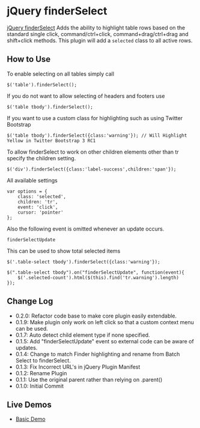 # jQuery finderSelect

[jQuery finderSelect](http://github.com/evulse/finderselect) Adds the ability to highlight table rows based on the standard single click, command/ctrl+click, command+drag/ctrl+drag and shift+click methods. This plugin will add a `selected` class to all active rows.

## How to Use

To enable selecting on all tables simply call

    $('table').finderSelect();

If you do not want to allow selecting of headers and footers use

    $('table tbody').finderSelect();

If you want to use a custom class for highlighting such as using Twitter Bootstrap

    $('table tbody').finderSelect({class:'warning'}); // Will Highlight Yellow in Twitter Bootstrap 3 RC1

To allow finderSelect to work on other children elements other than tr specify the children setting.

    $('div').finderSelect({class:'label-success',children:'span'});

All available settings

    var options = {
        class: 'selected',
        children: 'tr',
        event: 'click',
        cursor: 'pointer'
    };

Also the following event is omitted whenever an update occurs.

    finderSelectUpdate

This can be used to show total selected items

    $('.table-select tbody').finderSelect({class:'warning'});

    $(".table-select tbody").on("finderSelectUpdate", function(event){
        $('.selected-count').html($(this).find('tr.warning').length)
    });

## Change Log

*    0.2.0: Refactor code base to make core plugin easily extendable.
*    0.1.9: Make plugin only work on left click so that a custom context menu can be used.
*    0.1.7: Auto detect child element type if none specified.
*    0.1.5: Add "finderSelectUpdate" event so external code can be aware of updates.
*    0.1.4: Change to match Finder highlighting and rename from Batch Select to finderSelect.
*    0.1.3: Fix Incorrect URL's in jQuery Plugin Manifest
*    0.1.2: Rename Plugin
*    0.1.1: Use the original parent rather than relying on .parent()
*    0.1.0: Initial Commit


## Live Demos
*    [Basic Demo](http://evulse.github.io/finderSelect "jQuery finderSelect - Demo")

